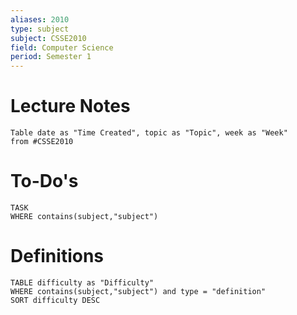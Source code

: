 ```yaml
---
aliases: 2010
type: subject
subject: CSSE2010
field: Computer Science
period: Semester 1
---
```


# Lecture Notes
```dataview
Table date as "Time Created", topic as "Topic", week as "Week"
from #CSSE2010 
```

# To-Do's

```dataview
TASK
WHERE contains(subject,"subject")
```

# Definitions

```dataview
TABLE difficulty as "Difficulty"
WHERE contains(subject,"subject") and type = "definition"
SORT difficulty DESC
```
